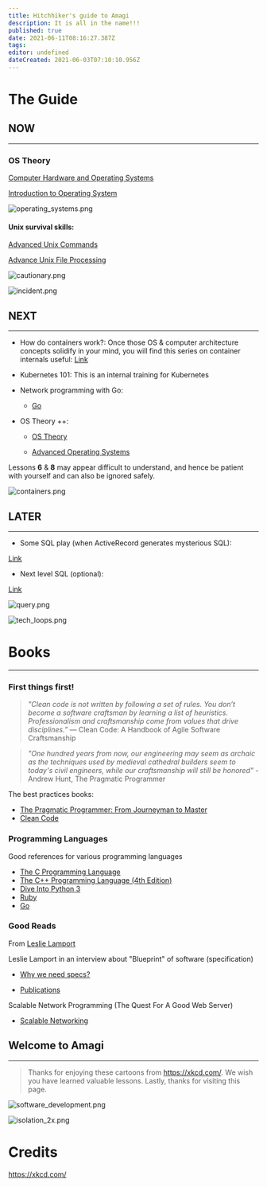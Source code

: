 ```yaml
---
title: Hitchhiker's guide to Amagi
description: It is all in the name!!!
published: true
date: 2021-06-11T08:16:27.387Z
tags: 
editor: undefined
dateCreated: 2021-06-03T07:10:10.956Z
---
```


# The Guide

## NOW
---

### OS Theory

[Computer Hardware and Operating Systems](https://www.edx.org/course/computer-hardware-and-operating-systems)

[Introduction to Operating System](https://www.classcentral.com/course/udacity-introduction-to-operating-systems-3419)


![operating_systems.png](operating_systems.png)

#### Unix survival skills:

[Advanced Unix Commands](https://www.udemy.com/course/advance-unix-commands/)

[Advance Unix File Processing](https://www.udemy.com/course/advance-unix-file-processing/)

![cautionary.png](cautionary.png)

![incident.png](incident.png)

## NEXT
---

* How do containers work?:
Once those OS & computer architecture concepts solidify in your mind, you will find this series on container internals useful:
[Link](https://medium.com/@saschagrunert/demystifying-containers-part-i-kernel-space-2c53d6979504)

* Kubernetes 101:
This is an internal training for Kubernetes

* Network programming with Go:

   * [Go](https://ipfs.io/ipfs/QmfYeDhGH9bZzihBUDEQbCbTc5k5FZKURMUoUvfmc27BwL/index.html)

* OS Theory ++:

   * [OS Theory](https://www.classcentral.com/course/udacity-gt-refresher-advanced-os-4734)

   * [Advanced Operating Systems](https://www.classcentral.com/course/udacity-advanced-operating-systems-1016)

Lessons **6** & **8** may appear difficult to understand, and hence be patient with yourself and can also be ignored safely.

![containers.png](containers.png)


## LATER
---

* Some SQL play (when ActiveRecord generates mysterious SQL):

[Link](https://www.udemy.com/course/master-sql-for-data-science/)

*  Next level SQL (optional):

[Link](https://www.udemy.com/course/advanced-sql-mysql-for-analytics-business-intelligence/)

![query.png](query.png)

![tech_loops.png](tech_loops.png)

# Books
---

### First things first!

> *"Clean code is not written by following a set of rules. You don’t become a software craftsman by learning a list of heuristics. Professionalism and craftsmanship come from values that drive disciplines.”* — Clean Code: A Handbook of Agile Software Craftsmanship

> *"One hundred years from now, our engineering may seem as archaic as the techniques used by medieval cathedral builders seem to today's civil engineers, while our craftsmanship will still be honored"* - Andrew Hunt, The Pragmatic Programmer


The best practices books:
- [The Pragmatic Programmer: From Journeyman to Master](https://www.goodreads.com/book/show/4099.The_Pragmatic_Programmer)
- [Clean Code](https://www.goodreads.com/book/show/3735293-clean-code)


### Programming Languages

Good references for various programming languages
- [The C Programming Language](https://www.goodreads.com/book/show/515601.The_C_Programming_Language)
- [The C++ Programming Language (4th Edition)](https://www.stroustrup.com/4th.html)
- [Dive Into Python 3](https://diveintopython3.problemsolving.io/)
- [Ruby](https://www.oreilly.com/library/view/the-ruby-programming/9780596516178/)
- [Go](https://www.gopl.io/)


### Good Reads

From [Leslie Lamport](https://en.wikipedia.org/wiki/Leslie_Lamport)

Leslie Lamport in an interview about "Blueprint" of software (specification)

- [Why we need specs?](https://www.wired.com/2013/01/code-bugs-programming-why-we-need-specs/)

- [Publications](http://lamport.azurewebsites.net/pubs/pubs.html)

Scalable Network Programming (The Quest For A Good Web Server)
 - [Scalable Networking](http://bulk.fefe.de/scalable-networking.pdf)

## Welcome to Amagi
---

> Thanks for enjoying these cartoons from https://xkcd.com/. We wish you have learned valuable lessons. Lastly, thanks for visiting this page.


![software_development.png](software_development.png)

![isolation_2x.png](isolation_2x.png)


# Credits

https://xkcd.com/
